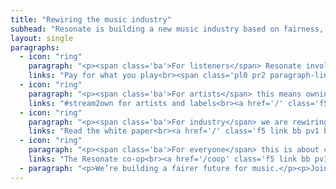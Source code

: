 ```yaml
---
title: "Rewiring the music industry"
subhead: "Resonate is building a new music industry based on fairness, transparency and cooperation."
layout: single
paragraphs:
  - icon: "ring"
    paragraph: "<p><span class='ba'>For listeners</span> Resonate involves owning something of real value in a digital economy. It’s also about a shift away ‘passive’ consumption, towards a new mode of discovering and engaging.</p>"
    links: "Pay for what you play<br><span class='pl0 pr2 paragraph-link'></span><a href='/' class='f5 link bb pv1 black hover-bg-light-gray'>Learn more about pricing</a>"
  - icon: "ring"
    paragraph: "<p><span class='ba'>For artists</span> this means owning their work, and owning their networks. Resonate is about fairness and control; we allow creators to set the terms on which to distribute their art.</p>"
    links: "#stream2own for artists and labels<br><a href='/' class='f5 link bb pv1 black hover-bg-light-gray'>Find out what Resonate means for you</a><br><br>Profit calculator<br><a href='/' class='f5 link bb pv1 black hover-bg-light-gray'>How much will you make on Resonate?</a>"
  - icon: "ring"
    paragraph: "<p><span class='ba'>For industry</span> we are rewiring terms of business, transforming an industry that’s currently based on exclusivity and inequity into one based on openness, transparency, and collaboration.</p>"
    links: "Read the white paper<br><a href='/' class='f5 link bb pv1 black hover-bg-light-gray'>Learn more about where we’re headed</a>"
  - icon: "ring"
    paragraph: "<p><span class='ba'>For everyone</span> this is about co-owning a platform. We think that this one-member, one-vote system gives everyone a voice, and supports the community in a crucial way.</p>"
    links: "The Resonate co-op<br><a href='/coop' class='f5 link bb pv1 black hover-bg-light-gray'>Find out why co-ownership is important</a>"
  - paragraph: "<p>We’re building a fairer future for music.</p><p>Join Us</p>"
---
```

